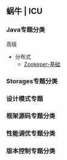 ## 蜗牛 | ICU

### Java专题分类
高级
- 分布式
    - [Zookeper-基础]()


### Storages专题分类
### 设计模式专题
### 框架源码专题分类
### 性能调优专题分类
### 版本控制专题分类
